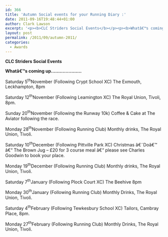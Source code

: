 ```yaml
---
id: 366
title: 'Autumn Social events for your Running Diary :'
date: 2011-09-16T19:48:44+01:00
author: Clark Lawson
excerpt: '<p><b>CLC Striders Social Events</b></p><p><b>Whatâ€™s coming up.....................</b></p><p>Saturday 5<sup>th</sup>November (Following Crypt School XC) The Exmouth, Leckhampton, 8pm </p><p>Saturday 12<sup>th</sup>November (Following Leamington XC) The Royal Union, Tivoli, 8pm. </p><p>Sunday 20<sup>th</sup>November (Following the Runway 10k) Coffee & Cake at The Aviator following the race. </p><p>Monday 28<sup>th</sup>November (Following Running Club) Monthly drinks, The Royal Union, Tivoli. </p><p>Saturday 10<sup>th</sup>December (Following Pittville Park XC) Christmas â€˜Doâ€™ â€“ The Brown Jug - £20 for 3 course meal â€“ please see Charles Goodwin to book your place. </p><p>Monday 19<sup>th</sup>December (Following Running Club) Monthly drinks, The Royal Union, Tivoli.</p><p>Saturday 7<sup>th</sup>January (Following Plock Court XC) The Beehive 8pm</p><p>Monday 30<sup>th</sup>January (Following Running Club) Monthly Drinks, The Royal Union, Tivoli.</p><p>Saturday 4<sup>th</sup>February (Following Tewkesbury School XC) Tailors, Cambray Place, 8pm.</p><p>Monday 27<sup>th</sup>February (Following Running Club) Monthly Drinks, The Royal Union, Tivoli. </p>'
layout: post
permalink: /2011/09/autumn-2011/
categories:
  - Awards
---
```

**CLC Striders Social Events**

**Whatâ€™s coming up&#8230;&#8230;&#8230;&#8230;&#8230;&#8230;&#8230;**

Saturday 5<sup>th</sup>November (Following Crypt School XC) The Exmouth, Leckhampton, 8pm 

Saturday 12<sup>th</sup>November (Following Leamington XC) The Royal Union, Tivoli, 8pm. 

Sunday 20<sup>th</sup>November (Following the Runway 10k) Coffee & Cake at The Aviator following the race. 

Monday 28<sup>th</sup>November (Following Running Club) Monthly drinks, The Royal Union, Tivoli. 

Saturday 10<sup>th</sup>December (Following Pittville Park XC) Christmas â€˜Doâ€™ â€“ The Brown Jug &#8211; £20 for 3 course meal â€“ please see Charles Goodwin to book your place. 

Monday 19<sup>th</sup>December (Following Running Club) Monthly drinks, The Royal Union, Tivoli.

Saturday 7<sup>th</sup>January (Following Plock Court XC) The Beehive 8pm

Monday 30<sup>th</sup>January (Following Running Club) Monthly Drinks, The Royal Union, Tivoli.

Saturday 4<sup>th</sup>February (Following Tewkesbury School XC) Tailors, Cambray Place, 8pm.

Monday 27<sup>th</sup>February (Following Running Club) Monthly Drinks, The Royal Union, Tivoli.